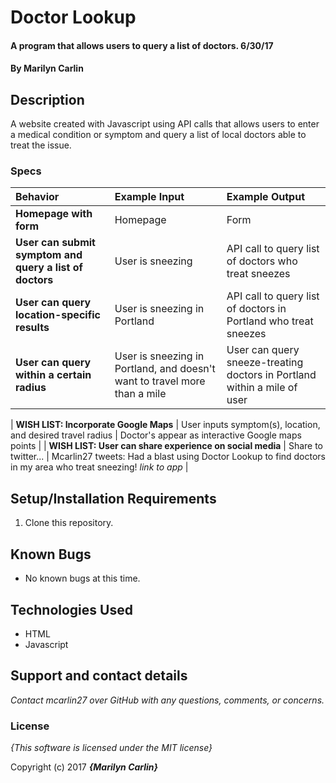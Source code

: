 # Doctor Lookup

#### A program that allows users to query a list of doctors. 6/30/17

#### By **Marilyn Carlin**

## Description

A website created with Javascript using API calls that allows users to enter a medical condition or symptom and query a list of local doctors able to treat the issue.

### Specs
| Behavior | Example Input | Example Output |
| :-------------     | :------------- | :------------- |
| **Homepage with form** | Homepage | Form |
| **User can submit symptom and query a list of doctors** | User is sneezing | API call to query list of doctors who treat sneezes |
| **User can query location-specific results** | User is sneezing in Portland | API call to query list of doctors in Portland who treat sneezes |
| **User can query within a certain radius** | User is sneezing in Portland, and doesn't want to travel more than a mile | User can query sneeze-treating doctors in Portland within a mile of user |

| **WISH LIST: Incorporate Google Maps** | User inputs symptom(s), location, and desired travel radius | Doctor's appear as interactive Google maps points |
| **WISH LIST: User can share experience on social media** | Share to twitter... | Mcarlin27 tweets: Had a blast using Doctor Lookup to find doctors in my area who treat sneezing! *link to app* |

## Setup/Installation Requirements
1. Clone this repository.

## Known Bugs
* No known bugs at this time.

## Technologies Used

* HTML
* Javascript

## Support and contact details

_Contact mcarlin27 over GitHub with any questions, comments, or concerns._

### License

*{This software is licensed under the MIT license}*

Copyright (c) 2017 **_{Marilyn Carlin}_**
